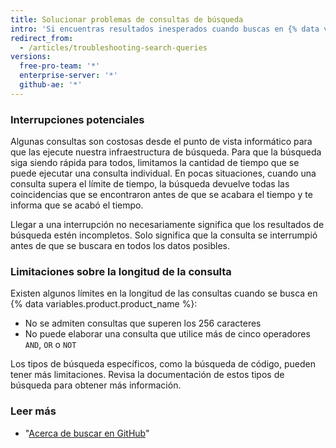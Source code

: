 ```yaml
---
title: Solucionar problemas de consultas de búsqueda
intro: 'Si encuentras resultados inesperados cuando buscas en {% data variables.product.product_name %}, puedes solucionar los problemas revisando los problemas comunes y las limitaciones.'
redirect_from:
  - /articles/troubleshooting-search-queries
versions:
  free-pro-team: '*'
  enterprise-server: '*'
  github-ae: '*'
---
```


### Interrupciones potenciales

Algunas consultas son costosas desde el punto de vista informático para que las ejecute nuestra infraestructura de búsqueda. Para que la búsqueda siga siendo rápida para todos, limitamos la cantidad de tiempo que se puede ejecutar una consulta individual. En pocas situaciones, cuando una consulta supera el límite de tiempo, la búsqueda devuelve todas las coincidencias que se encontraron antes de que se acabara el tiempo y te informa que se acabó el tiempo.

Llegar a una interrupción no necesariamente significa que los resultados de búsqueda estén incompletos. Solo significa que la consulta se interrumpió antes de que se buscara en todos los datos posibles.

### Limitaciones sobre la longitud de la consulta

Existen algunos límites en la longitud de las consultas cuando se busca en {% data variables.product.product_name %}:

* No se admiten consultas que superen los 256 caracteres
* No puede elaborar una consulta que utilice más de cinco operadores `AND`, `OR` o `NOT`

Los tipos de búsqueda específicos, como la búsqueda de código, pueden tener más limitaciones. Revisa la documentación de estos tipos de búsqueda para obtener más información.

### Leer más

- "[Acerca de buscar en GitHub](/articles/about-searching-on-github)"
